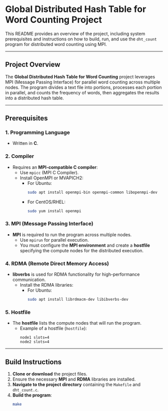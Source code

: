 # Global Distributed Hash Table for Word Counting Project

This README provides an overview of the project, including system prerequisites and instructions on how to build, run, and use the `dht_count` program for distributed word counting using MPI.

---

## Project Overview

The **Global Distributed Hash Table for Word Counting** project leverages MPI (Message Passing Interface) for parallel word counting across multiple nodes. The program divides a text file into portions, processes each portion in parallel, and counts the frequency of words, then aggregates the results into a distributed hash table.

---

## Prerequisites

### 1. **Programming Language**
- Written in **C**.

### 2. **Compiler**
- Requires an **MPI-compatible C compiler**:
  - Use `mpicc` (MPI C Compiler).
  - Install OpenMPI or MVAPICH2:
    - For Ubuntu:
      ```bash
      sudo apt install openmpi-bin openmpi-common libopenmpi-dev
      ```
    - For CentOS/RHEL:
      ```bash
      sudo yum install openmpi
      ```

### 3. **MPI (Message Passing Interface)**
- **MPI** is required to run the program across multiple nodes.
  - Use `mpirun` for parallel execution.
  - You must configure the **MPI environment** and create a **hostfile** specifying the compute nodes for the distributed execution.

### 4. **RDMA (Remote Direct Memory Access)**
- **libverbs** is used for RDMA functionality for high-performance communication.
  - Install the RDMA libraries:
    - For Ubuntu:
      ```bash
      sudo apt install librdmacm-dev libibverbs-dev
      ```

### 5. **Hostfile**
- The **hostfile** lists the compute nodes that will run the program.
  - Example of a hostfile (`hostfile`):
    ```
    node1 slots=4
    node2 slots=4
    ```

---

## Build Instructions

1. **Clone or download** the project files.
2. Ensure the necessary **MPI** and **RDMA** libraries are installed.
3. **Navigate to the project directory** containing the `Makefile` and `dht_count.c`.
4. **Build the program**:
   ```bash
   make
